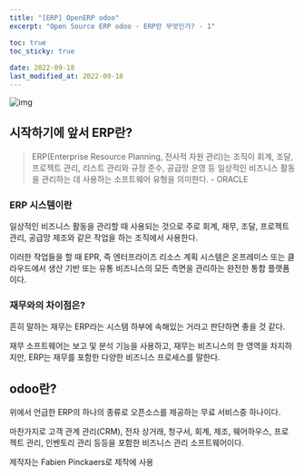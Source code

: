 ```yaml
---
title: "[ERP] OpenERP odoo"
excerpt: "Open Source ERP odoo - ERP란 무엇인가? - 1"

toc: true
toc_sticky: true
 
date: 2022-09-18
last_modified_at: 2022-09-18
---
```


![img](https://www.odoo.com/web/image/website/1/social_default_image?unique=ffdde0a)


## 시작하기에 앞서 ERP란?

> ERP(Enterprise Resource Planning, 전사적 자원 관리)는 조직이 회계, 조달, 프로젝트 관리, 리스트 관리와 규정 준수, 공급망 운영 등 일상적인 비즈니스 활동을 관리하는 데 사용하는 소프트웨어 유형을 의미한다. - ORACLE

### ERP 시스템이란

일상적인 비즈니스 활동을 관리할 때 사용되는 것으로 주로 회계, 재무, 조달, 프로젝트 관리, 공급망 제조와 같은 작업을 하는 조직에서 사용한다.

이러한 작업들을 할 때 EPR, 즉 엔터프라이즈 리소스 계획 시스템은 온프레미스 또는 클라우드에서 생산 기반 또는 유통 비즈니스의 모든 측면을 관리하는 완전한 통합 플랫폼이다.

### 재무와의 차이점은?

흔히 말하는 재무는 ERP라는 시스템 하부에 속해있는 거라고 판단하면 좋을 것 같다.
 
재무 소프트웨어는 보고 및 분석 기능을 사용하고, 재무는 비즈니스의 한 영역을 차지하지만, ERP는 재무를 포함한 다양한 비즈니스 프로세스를 말한다.

## odoo란?

위에서 언급한 ERP의 하나의 종류로 오픈소스를 제공하는 무료 서비스중 하나이다.

마찬가지로 고객 관계 관리(CRM), 전자 상거래, 청구서, 회계, 제조, 웨어하우스, 프로젝트 관리, 인벤토리 관리 등등을 포함한 비즈니스 관리 소프트웨어이다.

제작자는 Fabien Pinckaers로 제작에 사용